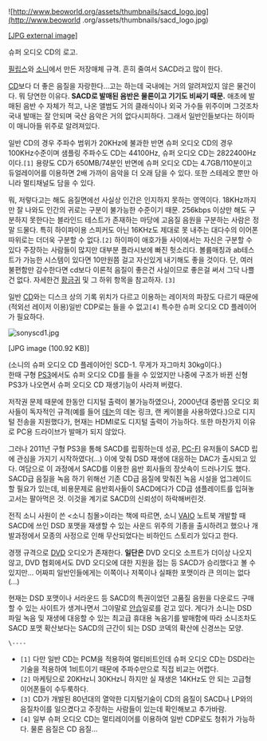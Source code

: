 ![http://www.beoworld.org/assets/thumbnails/sacd_logo.jpg](http://www.beoworld
.org/assets/thumbnails/sacd_logo.jpg)

[[JPG external
image]](http://www.beoworld.org/assets/thumbnails/sacd_logo.jpg)

  
슈퍼 오디오 CD의 로고.

[필립스](%ED%95%84%EB%A6%BD%EC%8A%A4.md)와 [소니](%EC%86%8C%EB%8B%88.md)에서 만든
저장매체 규격. 흔히 줄여서 SACD라고 많이 한다.

[CD](CD.md)보다 더 좋은 음질을 자랑한다...고는 하는데 국내에는 거의 알려져있지 않은 물건이다. 뭐 당연한 이유다.
**SACD로 발매된 음반은 물론이고 기기도 비싸기 때문.** 애초에 발매된 음반 수 자체가 적고, 나온 앨범도 거의 클래식이나 외국 가수들
위주이며 그것조차 국내 발매는 잘 안되며 국산 음악은 거의 없다시피하다. 그래서 일반인들보다는 하이파이 매니아들 위주로 알려져있다.

일반 CD의 경우 주파수 범위가 20KHz에 불과한 반면 슈퍼 오디오 CD의 경우 100KHz수준이며 샘플링 주파수도 CD는 44100Hz,
슈퍼 오디오 CD는 2822400Hz이다.`[1]` 용량도 CD가 650MB/74분인 반면에 슈퍼 오디오 CD는 4.7GB/110분이고
듀얼레이어를 이용하면 2배 가까이 음악을 더 오래 담을 수 있다. 또한 스테레오 뿐만 아니라 멀티채널도 담을 수 있다.

뭐, 저렇다고는 해도 음질면에선 사실상 인간은 인지하지 못하는 영역이다. 18KHz까지만 잘 나와도 인간의 귀로는 구분이 불가능한 수준이기
때문. 256kbps 이상만 해도 구분하지 못한다는 블라인드 테스트가 존재하는 마당에 고음질 음원을 구분하는 사람은 정말 드물다. 특히
하이파이용 스피커도 아닌 16KHz도 제대로 못 내주는 대다수의 이어폰 따위로는 더더욱 구분할 수 없다.`[2]` 하이파이 애호가들
사이에서는 자신은 구분할 수 있다 주장하는 사람들이 많지만 대부분 플라시보에 빠진 헛소리다. 볼륨매칭과 ab테스트가 가능한 시스템이 있다면
10만원쯤 걸고 자신있게 내기해도 좋을 것이다. 단, 여러 불편함만 감수한다면 cd보다 이론적 음질이 좋은건 사실이므로 좋은걸 써서 그닥
나쁠 건 없다. 자세한건 [황금귀](%ED%99%A9%EA%B8%88%EA%B7%80.md) 및 그 하위 항목을 참고하자. `[3]`

일반 [CD](CD.md)와는 디스크 상의 기록 위치가 다르고 이용하는 레이저의 파장도 다르기 때문에(적외선 레이저 이용)일반
CDP로는 들을 수 없고`[4]` 특수한 슈퍼 오디오 CD 플레이어가 필요하다.

![sonyscd1.jpg](//rv.wkcdn.net/http://rigvedawiki.net/r1/pds/sonyscd1.jpg)

[JPG image (100.92 KB)]

  
(소니의 슈퍼 오디오 CD 플레이어인 SCD-1. 무게가 자그마치 30kg이다.)  
한때 구형 [PS3](PS3.md)에서도 슈퍼 오디오 CD를 들을 수 있었지만 나중에 구조가 바뀐 신형 PS3가 나오면서 슈퍼 오디오
CD 재생기능이 사라져 버렸다.

저작권 문제 때문에 한동안 디지털 출력이 불가능하였으나, 2000년대 중반쯤 오디오 회사들이 독자적인 규격(예를 들어
[데논](%EB%8D%B0%EB%85%BC.md)의 데논 링크, 랜 케이블을 사용하였다.)으로 디지털 전송을 지원했다가, 현재는
HDMI로도 디지털 출력이 가능하다. 또한 마찬가지 이유로 PC용 드라이브가 발매가 되지 않았다.

그러나 2011년 구형 PS3을 통해 SACD를 립핑하는데 성공, [PC-FI](PC-FI.md) 유저들이 SACD 립에 관심을 가지기
시작하였다(...) 이에 맞춰 DSD 재생에 대응하는 DAC가 출시되고 있다. 여담으로 이 과정에서 SACD를 이용한 음반 회사들의 장삿속이
드러나기도 했다. SACD급 음질을 녹음 하기 위해선 기존 CD급 음질에 맞춰진 녹음 시설을 업그레이드 할 필요가 있는데, 비용문제로
음반회사들이 SACD에다가 CD급 샘플레이트를 입혀놓고서는 팔아먹은 것. 이것을 계기로 SACD의 신뢰성이 하락해버린것.

전직 소니 사원이 쓴 <소니 침몰>이라는 책에 따르면, 소니 [VAIO](VAIO.md) 노트북 개발할 때 SACD에 쓰인 DSD
포맷을 재생할 수 있는 사운드 위주의 기종을 출시하려고 했으나 개발과정에서 모종의 사정으로 인해 무산되었다는 비하인드 스토리가 있다고 한다.

경쟁 규격으로 [DVD](DVD.md) 오디오가 존재한다. **일단은** DVD 오디오 소프트가 더이상 나오지 않고, DVD 협회에서도
DVD 오디오에 대한 지원을 접는 등 SACD가 승리했다고 볼 수 있지만... 어짜피 일반인들에게는 이쪽이나 저쪽이나 실패한 포맷이라 큰
의미는 없다(...)

현재는 DSD 포맷이나 서라운드 등 SACD의 특권이었던 고품질 음원을 다운로드 구매할 수 있는 사이트가 생겨나면서 그야말로
[안습](%EC%95%88%EC%8A%B5.md)일로를 걷고 있다. 게다가 소니는 DSD 파일 녹음 및 재생에 대응할 수 있는 최고급
휴대용 녹음기를 발매함에 따라 소니조차도 SACD 포맷 확산보다는 SACD의 근간이 되는 DSD 코덱의 확산에 신경쓰는 모양.

`\----`

  * `[1]` 다만 일반 CD는 PCM을 적용하여 멀티비트인데 슈퍼 오디오 CD는 DSD라는 기술을 적용하여 1비트이기 때문에 주파수만으로 직접 비교는 어렵다.
  * `[2]` 마케팅으로 20KHz니 30KHz니 하지만 실 재생은 14KHz도 안 되는 고급형 이어폰들이 수두룩하다.
  * `[3]` CD가 개발된 80년대의 열악한 디지털기술이 CD의 음질이 SACD나 LP와의 음질차이를 일으켰다고 주장하는 사람들이 있는데 확인해보고 추가바람.
  * `[4]` 일부 슈퍼 오디오 CD는 멀티레이어를 이용하여 일반 CDP로도 청취가 가능하다. 물론 음질은 CD 음질...

